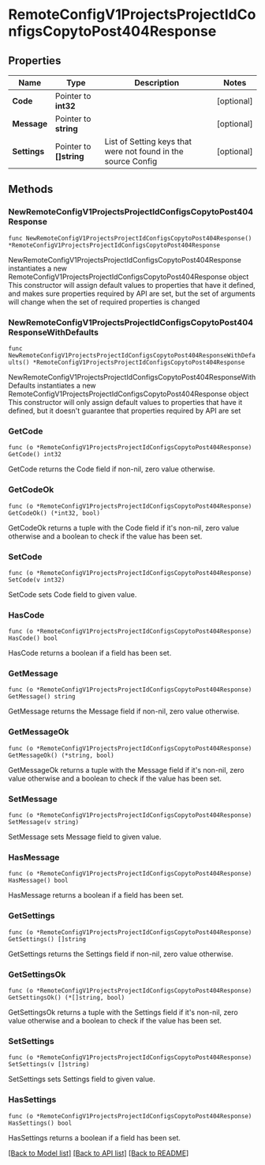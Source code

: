 # RemoteConfigV1ProjectsProjectIdConfigsCopytoPost404Response

## Properties

Name | Type | Description | Notes
------------ | ------------- | ------------- | -------------
**Code** | Pointer to **int32** |  | [optional] 
**Message** | Pointer to **string** |  | [optional] 
**Settings** | Pointer to **[]string** | List of Setting keys that were not found in the source Config | [optional] 

## Methods

### NewRemoteConfigV1ProjectsProjectIdConfigsCopytoPost404Response

`func NewRemoteConfigV1ProjectsProjectIdConfigsCopytoPost404Response() *RemoteConfigV1ProjectsProjectIdConfigsCopytoPost404Response`

NewRemoteConfigV1ProjectsProjectIdConfigsCopytoPost404Response instantiates a new RemoteConfigV1ProjectsProjectIdConfigsCopytoPost404Response object
This constructor will assign default values to properties that have it defined,
and makes sure properties required by API are set, but the set of arguments
will change when the set of required properties is changed

### NewRemoteConfigV1ProjectsProjectIdConfigsCopytoPost404ResponseWithDefaults

`func NewRemoteConfigV1ProjectsProjectIdConfigsCopytoPost404ResponseWithDefaults() *RemoteConfigV1ProjectsProjectIdConfigsCopytoPost404Response`

NewRemoteConfigV1ProjectsProjectIdConfigsCopytoPost404ResponseWithDefaults instantiates a new RemoteConfigV1ProjectsProjectIdConfigsCopytoPost404Response object
This constructor will only assign default values to properties that have it defined,
but it doesn't guarantee that properties required by API are set

### GetCode

`func (o *RemoteConfigV1ProjectsProjectIdConfigsCopytoPost404Response) GetCode() int32`

GetCode returns the Code field if non-nil, zero value otherwise.

### GetCodeOk

`func (o *RemoteConfigV1ProjectsProjectIdConfigsCopytoPost404Response) GetCodeOk() (*int32, bool)`

GetCodeOk returns a tuple with the Code field if it's non-nil, zero value otherwise
and a boolean to check if the value has been set.

### SetCode

`func (o *RemoteConfigV1ProjectsProjectIdConfigsCopytoPost404Response) SetCode(v int32)`

SetCode sets Code field to given value.

### HasCode

`func (o *RemoteConfigV1ProjectsProjectIdConfigsCopytoPost404Response) HasCode() bool`

HasCode returns a boolean if a field has been set.

### GetMessage

`func (o *RemoteConfigV1ProjectsProjectIdConfigsCopytoPost404Response) GetMessage() string`

GetMessage returns the Message field if non-nil, zero value otherwise.

### GetMessageOk

`func (o *RemoteConfigV1ProjectsProjectIdConfigsCopytoPost404Response) GetMessageOk() (*string, bool)`

GetMessageOk returns a tuple with the Message field if it's non-nil, zero value otherwise
and a boolean to check if the value has been set.

### SetMessage

`func (o *RemoteConfigV1ProjectsProjectIdConfigsCopytoPost404Response) SetMessage(v string)`

SetMessage sets Message field to given value.

### HasMessage

`func (o *RemoteConfigV1ProjectsProjectIdConfigsCopytoPost404Response) HasMessage() bool`

HasMessage returns a boolean if a field has been set.

### GetSettings

`func (o *RemoteConfigV1ProjectsProjectIdConfigsCopytoPost404Response) GetSettings() []string`

GetSettings returns the Settings field if non-nil, zero value otherwise.

### GetSettingsOk

`func (o *RemoteConfigV1ProjectsProjectIdConfigsCopytoPost404Response) GetSettingsOk() (*[]string, bool)`

GetSettingsOk returns a tuple with the Settings field if it's non-nil, zero value otherwise
and a boolean to check if the value has been set.

### SetSettings

`func (o *RemoteConfigV1ProjectsProjectIdConfigsCopytoPost404Response) SetSettings(v []string)`

SetSettings sets Settings field to given value.

### HasSettings

`func (o *RemoteConfigV1ProjectsProjectIdConfigsCopytoPost404Response) HasSettings() bool`

HasSettings returns a boolean if a field has been set.


[[Back to Model list]](../README.md#documentation-for-models) [[Back to API list]](../README.md#documentation-for-api-endpoints) [[Back to README]](../README.md)


